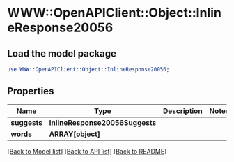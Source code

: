# WWW::OpenAPIClient::Object::InlineResponse20056

## Load the model package
```perl
use WWW::OpenAPIClient::Object::InlineResponse20056;
```

## Properties
Name | Type | Description | Notes
------------ | ------------- | ------------- | -------------
**suggests** | [**InlineResponse20056Suggests**](InlineResponse20056Suggests.md) |  | 
**words** | **ARRAY[object]** |  | 

[[Back to Model list]](../README.md#documentation-for-models) [[Back to API list]](../README.md#documentation-for-api-endpoints) [[Back to README]](../README.md)


